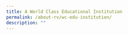 ```yaml
---
title: A World Class Educational Institution
permalink: /about-rv/wc-edu-institution/
description: ""
---
```

